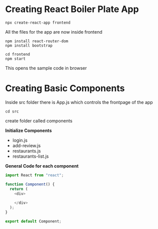 
# Creating React Boiler Plate App
```
npx create-react-app frontend
```
All the files for the app are now inside frontend
```
npm install react-router-dom
npm install bootstrap
```
```
cd frontend
npm start
```
This opens the sample code in browser

# Creating Basic Components
Inside src folder there is App.js which controls the frontpage of the app
```
cd src
```
create folder called components

<b> Initialize Components</b>
* login.js
* add-review.js
* restaurants.js
* restaurants-list.js

<b> General Code for each component </b>
```js
import React from "react";

function Component() {
  return (
    <div>
      
    </div>
  );
}

export default Component;
```
